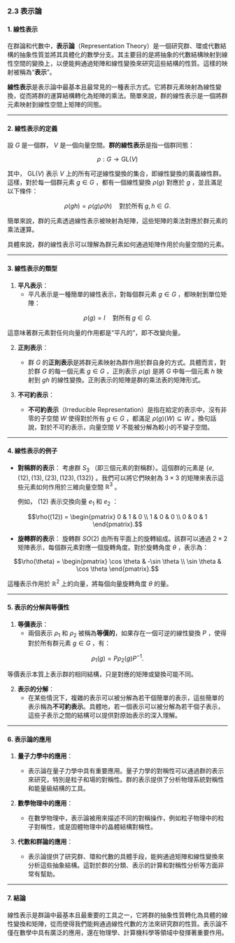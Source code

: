 ### 2.3 表示論
#### 1. 線性表示

在群論和代數中，**表示論**（Representation Theory）是一個研究群、環或代數結構的抽象性質並將其具體化的數學分支。其主要目的是將抽象的代數結構映射到線性空間的變換上，以便能夠通過矩陣和線性變換來研究這些結構的性質。這樣的映射被稱為“**表示**”。

**線性表示**是表示論中最基本且最常見的一種表示方式。它將群元素映射為線性變換，從而將群的運算結構轉化為矩陣的乘法。簡單來說，群的線性表示是一個將群元素映射到線性空間上矩陣的同態。

---

#### 2. 線性表示的定義

設  $`G`$  是一個群， $`V`$  是一個向量空間。**群的線性表示**是指一個群同態：

```math
\rho : G \to \text{GL}(V)
```

其中， $`\text{GL}(V)`$  表示  $`V`$  上的所有可逆線性變換的集合，即線性變換的廣義線性群。這樣，對於每一個群元素  $`g \in G`$ ，都有一個線性變換  $`\rho(g)`$  對應於  $`g`$ ，並且滿足以下條件：

```math
\rho(gh) = \rho(g)\rho(h) \quad \text{對於所有} \, g, h \in G.
```

簡單來說，群的元素透過線性表示被映射為矩陣，這些矩陣的乘法對應於群元素的乘法運算。

具體來說，群的線性表示可以理解為群元素如何通過矩陣作用於向量空間的元素。

---

#### 3. 線性表示的類型

1. **平凡表示**：
   - 平凡表示是一種簡單的線性表示，對每個群元素  $`g \in G`$ ，都映射到單位矩陣：
   
```math
\rho(g) = I \quad \text{對所有} \, g \in G.
```

   這意味著群元素對任何向量的作用都是“平凡的”，即不改變向量。

2. **正則表示**：
   - 群  $`G`$  的**正則表示**是將群元素映射為群作用於群自身的方式。具體而言，對於群  $`G`$  的每一個元素  $`g \in G`$ ，正則表示  $`\rho(g)`$  是將  $`G`$  中每一個元素  $`h`$  映射到  $`gh`$  的線性變換。正則表示的矩陣是群的乘法表的矩陣形式。

3. **不可約表示**：
   - **不可約表示**（Irreducible Representation）是指在給定的表示中，沒有非零的子空間  $`W`$  使得對於所有  $`g \in G`$ ，都滿足  $`\rho(g)(W) \subseteq W`$ 。換句話說，對於不可約表示，向量空間  $`V`$  不能被分解為較小的不變子空間。

---

#### 4. 線性表示的例子

- **對稱群的表示**：
  考慮群  $`S_3`$ （即三個元素的對稱群）。這個群的元素是  $`\{ e, (12), (13), (23), (123), (132) \}`$ 。我們可以將它們映射為  $`3 \times 3`$  的矩陣來表示這些元素如何作用於三維向量空間  $`\mathbb{R}^3`$ 。
  
  例如， $`(12)`$  表示交換向量  $`e_1`$  和  $`e_2`$ ：
  
```math
\rho((12)) = \begin{pmatrix} 0 & 1 & 0 \\ 1 & 0 & 0 \\ 0 & 0 & 1 \end{pmatrix}.
```


- **旋轉群的表示**：
  旋轉群  $`SO(2)`$  由所有平面上的旋轉組成。該群可以通過  $`2 \times 2`$  矩陣表示，每個群元素對應一個旋轉角度。對於旋轉角度  $`\theta`$ ，表示為：
  
```math
\rho(\theta) = \begin{pmatrix} \cos \theta & -\sin \theta \\ \sin \theta & \cos \theta \end{pmatrix}.
```

  這種表示作用於  $`\mathbb{R}^2`$  上的向量，將每個向量旋轉角度  $`\theta`$  的量。

---

#### 5. 表示的分解與等價性

1. **等價表示**：
   - 兩個表示  $`\rho_1`$  和  $`\rho_2`$  被稱為**等價的**，如果存在一個可逆的線性變換  $`P`$ ，使得對於所有群元素  $`g \in G`$ ，有：
   
```math
\rho_1(g) = P \rho_2(g) P^{-1}.
```

   等價表示本質上表示群的相同結構，只是對應的矩陣或變換可能不同。

2. **表示的分解**：
   - 在某些情況下，複雜的表示可以被分解為若干個簡單的表示，這些簡單的表示稱為**不可約表示**。具體地，若一個表示可以被分解為若干個子表示，這些子表示之間的結構可以提供對原始表示的深入理解。

---

#### 6. 表示論的應用

1. **量子力學中的應用**：
   - 表示論在量子力學中具有重要應用。量子力學的對稱性可以通過群的表示來研究，特別是粒子和場的對稱性。群的表示提供了分析物理系統對稱性和能量級結構的工具。

2. **數學物理中的應用**：
   - 在數學物理中，表示論被用來描述不同的對稱操作，例如粒子物理中的粒子對稱性，或是固體物理中的晶體結構對稱性。

3. **代數和群論的應用**：
   - 表示論提供了研究群、環和代數的具體手段，能夠通過矩陣和線性變換來分析這些抽象結構。這對於群的分類、表示的計算和對稱性分析等方面非常有幫助。

---

#### 7. 結論

線性表示是群論中最基本且最重要的工具之一，它將群的抽象性質轉化為具體的線性變換和矩陣，從而使得我們能夠通過線性代數的方法來研究群的性質。表示論不僅在數學中具有廣泛的應用，還在物理學、計算機科學等領域中發揮著重要作用。
